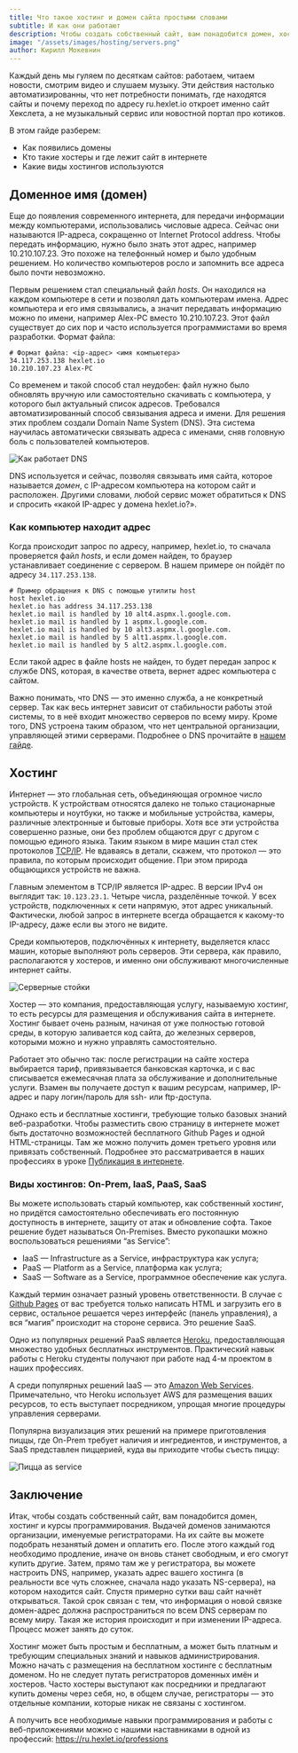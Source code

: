 ```yaml
---
title: Что такое хостинг и домен сайта простыми словами
subtitle: И как они работают
description: Чтобы создать собственный сайт, вам понадобится домен, хостинг и курсы программирования. Рассказываем просто о сложном процессе
image: "/assets/images/hosting/servers.png"
author: Кирилл Мокевнин
---
```


Каждый день мы гуляем по десяткам сайтов: работаем, читаем новости, смотрим видео и слушаем музыку. Эти действия настолько автоматизированны, что нет потребности понимать, где находятся сайты и почему переход по адресу ru.hexlet.io откроет именно сайт Хекслета, а не музыкальный сервис или новостной портал про котиков.

В этом гайде разберем:

* Как появились домены
* Кто такие хостеры и где лежит сайт в интернете
* Какие виды хостингов используются

## Доменное имя (домен)

Еще до появления современного интернета, для передачи информации между компьютерами, использовались числовые адреса. Сейчас они называются IP-адреса, сокращенно от Internet Protocol address. Чтобы передать информацию, нужно было знать этот адрес, например 10.210.107.23. Это похоже на телефонный номер и было удобным решением. Но количество компьютеров росло и запомнить все адреса было почти невозможно.

Первым решением стал специальный файл *hosts*. Он находился на каждом компьютере в сети и позволял дать компьютерам имена. Адрес компьютера и его имя связывались, а значит передавать информацию можно по имени, например Alex-PC вместо 10.210.107.23. Этот файл существует до сих пор и часто используется программистами во время разработки. Формат файла:

```text
# Формат файла: <ip-адрес> <имя компьютера>
34.117.253.138 hexlet.io
10.210.107.23 Alex-PC
```

<Banner name="intensive-devops" />

Со временем и такой способ стал неудобен: файл нужно было обновлять вручную или самостоятельно скачивать с компьютера, у которого был актуальный список адресов. Требовался автоматизированный способ связывания адреса и имени. Для решения этих проблем создали Domain Name System (DNS). Эта система научилась автоматически связывать адреса с именами, сняв головную боль с пользователей компьютеров.

![Как работает DNS](/assets/images/hosting/dns.png)

DNS используется и сейчас, позволяя связывать имя сайта, которое называется *домен*, с IP-адресом компьютера на котором сайт и расположен. Другими словами, любой сервис может обратиться к DNS и спросить «какой IP-адрес у домена hexlet.io?».

### Как компьютер находит адрес

Когда происходит запрос по адресу, например, hexlet.io, то сначала проверяется файл *hosts*, и если домен найден, то браузер устанавливает соединение с сервером. В нашем примере он пойдёт по адресу `34.117.253.138`.

```shell
# Пример обращения к DNS с помощью утилиты host
host hexlet.io
hexlet.io has address 34.117.253.138
hexlet.io mail is handled by 10 alt4.aspmx.l.google.com.
hexlet.io mail is handled by 1 aspmx.l.google.com.
hexlet.io mail is handled by 10 alt3.aspmx.l.google.com.
hexlet.io mail is handled by 5 alt1.aspmx.l.google.com.
hexlet.io mail is handled by 5 alt2.aspmx.l.google.com.
```

Если такой адрес в файле hosts не найден, то будет передан запрос к службе DNS, которая, в качестве ответа, вернет адрес компьютера с сайтом.

Важно понимать, что DNS — это именно служба, а не конкретный сервер. Так как весь интернет зависит от стабильности работы этой системы, то в неё входит множество серверов по всему миру. Кроме того, DNS устроена таким образом, что нет центральной организации, управляющей этими серверами. Подробнее о DNS прочитайте в [нашем гайде](https://guides.hexlet.io/dns/).

## Хостинг

Интернет — это глобальная сеть, объединяющая огромное число устройств. К устройствам относятся далеко не только стационарные компьютеры и ноутбуки, но также и мобильные устройства, камеры, различные электронные и бытовые приборы. Хотя все эти устройства совершенно разные, они без проблем общаются друг с другом с помощью единого языка. Таким языком в мире машин стал стек протоколов [TCP/IP](https://ru.wikipedia.org/wiki/TCP/IP). Не вдаваясь в детали, скажем, что протокол — это правила, по которым происходит общение. При этом природа общающихся устройств не важна.

Главным элементом в TCP/IP является IP-адрес. В версии IPv4 он выглядит так: `10.123.23.1`. Четыре числа, разделённые точкой. У всех устройств, подключенных к сети напрямую, этот адрес уникальный. Фактически, любой запрос в интернете всегда обращается к какому-то IP-адресу, даже если вы этого не видите.

Среди компьютеров, подключённых к интернету, выделяется класс машин, которые выполняют роль серверов. Эти сервера, как правило, располагаются у хостеров, и именно они обслуживают многочисленные интернет сайты.

![Серверные стойки](/assets/images/hosting/servers.png)

Хостер — это компания, предоставляющая услугу, называемую хостинг, то есть ресурсы для размещения и обслуживания сайта в интернете. Хостинг бывает очень разным, начиная от уже полностью готовой среды, в которую заливается код сайта, до железных серверов, которыми можно и нужно управлять самостоятельно.

Работает это обычно так: после регистрации на сайте хостера выбирается тариф, привязывается банковская карточка, и с вас списывается ежемесячная плата за обслуживание и дополнительные услуги. Взамен вы получаете доступ к вашим ресурсам, например, IP-адрес и пару логин/пароль для ssh- или ftp-доступа.

Однако есть и бесплатные хостинги, требующие только базовых знаний веб-разработки. Чтобы разместить свою страницу в интернете может быть достаточно возможностей бесплатного Github Pages и одной HTML-страницы. Там же можно получить домен третьего уровня или привязать собственный. Подробнее это рассматривается в наших профессиях в уроке [Публикация в интернете](https://ru.hexlet.io/courses/layout-designer-basics/lessons/publication/theory_unit).


### Виды хостингов: On-Prem, IaaS, PaaS, SaaS

Вы можете использовать старый компьютер, как собственный хостинг, но придётся самостоятельно обеспечивать его постоянную доступность в интернете, защиту от атак и обновление софта. Такое решение будет называться On-Premises. Вместо рукопашки можно воспользоваться решениями “as Service”:
* IaaS — Infrastructure as a Service, инфраструктура как услуга;
* PaaS — Platform as a Service, платформа как услуга;
* SaaS — Software as a Service, программное обеспечение как услуга.

Каждый термин означает разный уровень ответственности. В случае с [Github Pages](https://pages.github.com/) от вас требуется только написать HTML и загрузить его в сервис, остальное решается через интерфейс (панель управления), а вся “магия” происходит на стороне сервиса. Это решение SaaS.

Одно из популярных решений PaaS является [Heroku](https://www.heroku.com/), предоставляющая множество удобных бесплатных инструментов. Практический навык работы с Heroku студенты получают при работе над 4-м проектом в наших профессиях.

А среди популярных решений IaaS — это [Amazon Web Services](https://aws.amazon.com/). Примечательно, что Heroku использует AWS для размещения ваших ресурсов, то есть выступает посредником, упрощая многие процедуры управления серверами.

Популярна визуализация этих решений на примере приготовления пиццы, где On-Prem требует наличия и ингредиентов, и инструментов, а SaaS представлен пиццерией, куда вы приходите чтобы съесть пиццу:

![Пицца as service](/assets/images/hosting/pizza-as-service.png)


## Заключение

Итак, чтобы создать собственный сайт, вам понадобится домен, хостинг и курсы программирования. Выдачей доменов занимаются организации, именуемые регистраторами. На их сайте вы можете подобрать незанятый домен и оплатить его. После этого каждый год необходимо продление, иначе он вновь станет свободным, и его смогут купить другие. Затем, прямо там же у регистратора, вы можете настроить DNS, например, указать адрес вашего хостинга (в реальности все чуть сложнее, сначала надо указать NS-сервера), на котором находится сайт. Спустя примерно сутки ваш сайт начнёт открываться. Такой срок связан с тем, что информация о новой связке домен-адрес должна распространиться по всем DNS серверам по всему миру. Такая же история происходит и при изменении IP-адреса. Процесс может занять до суток.

Хостинг может быть простым и бесплатным, а может быть платным и требующим специальных знаний и навыков администрирования. Можно начать с размещения на бесплатном хостинге с бесплатным доменом. Но не следует путать регистраторов доменных имён и хостеров. Часто хостеры выступают как посредники и предлагают купить домены через себя, но, в общем случае, регистраторы — это отдельные компании, которые никак не связаны с хостингом.

А получить все необходимые навыки программирования и работы с веб-приложениями можно с нашими наставниками в одной из профессий: https://ru.hexlet.io/professions
